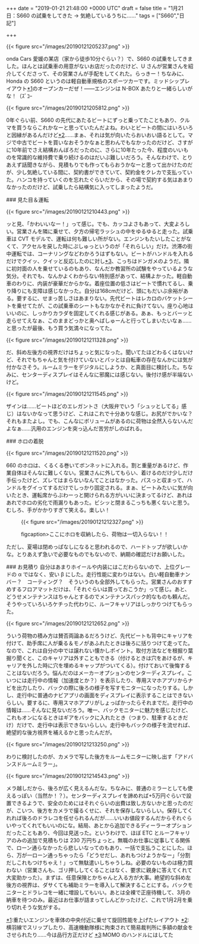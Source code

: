 
+++
date = "2019-01-21 21:48:00 +0000 UTC"
draft = false
title = "1月21日：S660 の試乗をしてきた → 気絶しているうちに……"
tags = ["S660","日記"]

+++


{{< figure src="/images/20190121205237.png"  >}}

onda Cars 愛媛の某店（家から徒歩10分ぐらい？）で、S660 の試乗をしてきました。ほんとは試乗車の用意がないお店だったのだけど、U さんが営業さんを紹介してくださって、その営業さんが手配をしてくれた。らっきー！ちなみに、Honda の S660 というのは軽自動車規格のスポーツカーです。ミッドシップレイアウト<a href="#f-e620490c" name="fn-e620490c" title="重たいエンジンを車体の中央付近に乗せて旋回性能を上げたレイアウト">*1</a>のオープンカーだぜ！――エンジンは N-BOX あたりと一緒らしいがな！（ｽﾞｺｰ

{{< figure src="/images/20190121205812.png"  >}}

0年ぐらい前、S660 の先代にあたるビートにずっと乗ってたこともあり、クルマを買うならこれかなーと思っていたんだよね。わいとビートの間にはいろいろと因縁があるんだけど<a href="#f-2772a962" name="fn-2772a962" title="横羽線でスリップしたり、高速機動隊様に拘束されて簡易裁判所に多額の献金をさせられたり...…今は品行方正だけど">*2</a>...…まぁ、それは気が向いたらおいおい語るとして。マジで中古でビートを買いなおそうかなぁと思わんでもなかったのだけど、さすがに10年前でさえ結構おんぼろだったのに、さらに10年たった今、程度のいいものを常識的な維持費で乗り続けるのはだいぶ難しいだろう。そんなわけで、とりあえず話聞きながら、見積もりでも作ってもらおうかなーと思って出かけたのだが、少し気絶している間に、契約書ができていて、契約金をクレカで支払っていた。ハンコを持っていくのを忘れたぐらいだから、その場で契約する気はあまりなかったのだけど、試乗したら結構気に入ってしまったようだ。

<div class="section">
    ### 見た目＆運転
    

{{< figure src="/images/20190121210443.png"  >}}

ッと見、「かわいいなー！」って感じ。でも、カッコよさもあって、大変よろしい。営業さんを隣に乗せて、夕方の帰宅ラッシュの中をゆるゆると走った。試乗車は CVT モデルで、運転は何も難しい所がない。エンジンもたいしたことがなくて、アクセルを戻した時にぷしゅっというのが「それらしい」だけ。渋滞の街中運転では、コーナリングなどわかろうはずもない。ビートがハンドルを入れるだけでクイッ、クイッと反応したのに対し<a href="#f-63d30680" name="fn-63d30680" title="MOMO のハンドルにはしてた">*3</a>、こっちはドンガメのようだ。隣に初対面の人を乗せているのもあり、なんだか教習所の試験をやっているような気分。それでも、なんかよくわからない特別感があって、結構よかった。軽自動車のわりに、内装が豪華だからかな。着座位置の低さはビートで慣れてるし、乗り降りにも支障は感じなかった。自分は168cmだけど、頭にもだいぶ余裕がある。要するに、せまっ苦しさはあまりない。先代ビートはレカロのバケットシートを乗せてたが、この試乗車のシートもなかなかそれに負けてない。座り心地はいいのに、しっかりカラダを固定してくれる感じがある。あぁ、もっとバーッと走らせてえなぁ、このままどっかと奥へばしゅーんと行ってしまいたいなぁ……と思ったが最後、もう買う気満々になってた。

{{< figure src="/images/20190121211328.png"  >}}

だ、斜め左後方の視界だけはちょっと気になった。聞いてたほどわるくはないけど、それでもちゃんと気を付けていないとパッとは自転車の存在なんかには気が付かなさそう。ルームミラーをデジタルにしようか、と真面目に検討した。ちなみに、センターディスプレイはそんなに邪魔には感じない。後付け感が半端ないけど。

{{< figure src="/images/20190121211545.png"  >}}

ザインは……ビートほどのエレガントさ（大阪弁でいう「シュッとしてる」感じ）はないかなって思うけど、これはこれで十分ありな感じ。お尻がでかいな？　それもまたよし。でも、こんなにボリュームがあるのに荷物は全然入らないんだよなぁ……汎用のエンジンを突っ込んだ苦労がしのばれる。

</div>
<div class="section">
    ### ホロの着脱
    

{{< figure src="/images/20190121211520.png"  >}}

660 のホロは、くるくる巻いてボンネットに入れる。割と重量があるけど、作業自体はそんなに難しくない。営業さんに外してもらい、着けるのだけ少しだけ手伝ったけど、ズレてはまらないなんてことはなかった。パスっと収まって、ハンドルをグイってするだけでしっかり固定される。まぁ、ビートみたいに気が向いたとき、運転席からぶわーっと開けられる方がいいに決まってるけど、あれはあれでホロの劣化で雨漏りもあった。ビシッと閉まるこっちも悪くないと思う。むしろ、手がかかりすぎて笑える。楽しい！<figure class="figure-image figure-image-fotolife" title="ここにホロを収納したら、荷物は一切入らない！！">

{{< figure src="/images/20190121212327.png"  >}}

figcaption>ここにホロを収納したら、荷物は一切入らない！！</figcaption></figure>ただし、夏場は閉めっぱなしになると思われるので、ハードトップが欲しいかな。とりあえず急いで必要なものでもないので、納期の確認だけお願いした。

</div>
<div class="section">
    ### お見積り
    自分はあまりホイールや内装にはこだわらないので、上位グレードの α ではなく、安い β にした。走行性能に変わりはない。白い軽自動車ナンバー？　コーティング？　そういうのも全部外してもらった。営業さんのおすすめするフロアマットだけは、「それぐらいは買っておこうか」って感じ。あと、どうせメンテナンスはちゃんとするのでメンテナンスパック的なものも頼んだ。そうやっていろいろケチった代わりに、ルーフキャリアはしっかりつけてもらった。

{{< figure src="/images/20190121212652.png"  >}}

ういう荷物の積み方は賛否両論あるだろうけど、先代ビートも背中にキャリアを付けて、助手席に人が乗る＆モノがあふれたときは後ろに括りつけて走ってた。なので、これは自分の中では譲れない懐かしポイント。取付方法などを根掘り葉掘り聞くと、このキャリアは外すこともできる（付けるときは穴をあけるが、キャリアを外した時に穴を埋めるキャップがついてくる）。付けておいて後悔することはないだろう。悩んだのはメーカーオプションのセンターディスプレイ。こいつには走行中の情報（加速度とか？）を表示したり、専用スマホアプリからナビを出力したり、バックの際に後ろの様子を写すモニターになったりする。しかし、走行中に普通のナビアプリの画面をディスプレイに表示することはできないらしい。要するに、専用スマホアプリがしょっぱかったらそれまでだ。走行中の情報は……そんなに見ないだろう。唯一、バックモニターに魅力を感じたけど、これもオンになるときはギアをバックに入れたとき（つまり、駐車するときだけ）だけで、走行中は表示できないらしい。走行中もバックの様子を流せれば、絶望的な後方視界を補えるかと思ったんだが。

{{< figure src="/images/20190121213250.png"  >}}

わりに検討したのが、カメラで写した後方をルームモニターに映し出す「アドバンスドルームミラー」。

{{< figure src="/images/20190121214543.png"  >}}

メラ越しだから、後ろが広く見えるんだな。ちなみに、普通のミラーとしても使えるっぽい（当然か！？）。センターディスプレイを諦めれば+5万円ぐらいで設置できるようで、安全のためにはそれぐらいの出費は致し方ないかと思ったのだが、こいつ、後方をカメラで撮るくせに、それを保存しないらしい。保存してくれれば後ろのドラレコを任せられるんだが……いいお値段するんだからそれぐらいやってくれてもいいのにな。結局、あとから追加できるディーラーオプションだったこともあり、今回は見送った。というわけで、ほぼ ETC とルーフキャリアのみの追加で見積もりは 230 万円ちょっと。無職のお仕事に従事してる関係で、ローン通らなかったら悲しいなってのもあり、一括で支払うことにした。ほら、万が一ローン通っちゃったら「どうせだし、あれもつけようかなー」「分割だしこれもつけちゃえ！」って無駄遣いしちゃうしね。必要のないものは極力買わない（営業さんも、ゴリ押ししてくることはなく、要求に親身に答えてくれて大変助かった）。まずは、任意保険とかちゃんと入る方が大事。絶望的な斜め左後方の視界は、ダサくても補助ミラーを導入して解決することにする。バックモニターとドラレコを一緒に増設してもいい。あとは全裸で正座待機して、3月の納車を待つのみ。最近はお仕事が詰まってしんどかったけど、これで1月2月を乗り切れそうな気がする。

</div><div class="footnote">
<a href="#fn-e620490c" name="f-e620490c" class="footnote-number">*1</a><span class="footnote-delimiter">:</span><span class="footnote-text">重たいエンジンを車体の中央付近に乗せて旋回性能を上げたレイアウト</span>
<a href="#fn-2772a962" name="f-2772a962" class="footnote-number">*2</a><span class="footnote-delimiter">:</span><span class="footnote-text">横羽線でスリップしたり、高速機動隊様に拘束されて簡易裁判所に多額の献金をさせられたり...…今は品行方正だけど</span>
<a href="#fn-63d30680" name="f-63d30680" class="footnote-number">*3</a><span class="footnote-delimiter">:</span><span class="footnote-text">MOMO のハンドルにはしてた</span>
</div>

